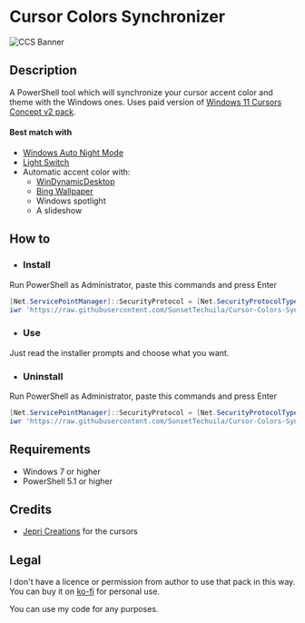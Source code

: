 # Cursor Colors Synchronizer

![CCS Banner](https://user-images.githubusercontent.com/115353812/218801534-51e90ae7-9867-488e-afc0-3002867662cb.png)

## Description

A PowerShell tool which will synchronize your cursor accent color and theme with the Windows ones. Uses paid version of
[Windows 11 Cursors Concept v2 pack](https://www.deviantart.com/jepricreations/art/Windows-11-Cursors-Concept-v2-886489356).

#### Best match with

- [Windows Auto Night Mode](https://github.com/AutoDarkMode/Windows-Auto-Night-Mode)
- [Light Switch](https://github.com/joakimmag/Light-Switch)
- Automatic accent color with:
  - [WinDynamicDesktop](https://github.com/t1m0thyj/WinDynamicDesktop)
  - [Bing Wallpaper](https://www.microsoft.com/en-us/bing/bing-wallpaper)
  - Windows spotlight
  - A slideshow

## How to

- ### Install

Run PowerShell as Administrator, paste this commands and press Enter

```powershell
[Net.ServicePointManager]::SecurityProtocol = [Net.SecurityProtocolType]::Tls12
iwr 'https://raw.githubusercontent.com/SunsetTechuila/Cursor-Colors-Synchronizer/master/Installer.ps1' -useb | iex
```

- ### Use

Just read the installer prompts and choose what you want.

- ### Uninstall

Run PowerShell as Administrator, paste this commands and press Enter

```powershell
[Net.ServicePointManager]::SecurityProtocol = [Net.SecurityProtocolType]::Tls12
iwr 'https://raw.githubusercontent.com/SunsetTechuila/Cursor-Colors-Synchronizer/master/Uninstaller.ps1' -useb | iex
```

## Requirements

- Windows 7 or higher
- PowerShell 5.1 or higher

## Credits

- [Jepri Creations](https://jepricreations.com) for the cursors

## Legal

I don't have a licence or permission from author to use that pack in this way. You can buy it on [ko-fi](https://ko-fi.com/s/d9f85e6821) for personal use.

You can use my code for any purposes.
